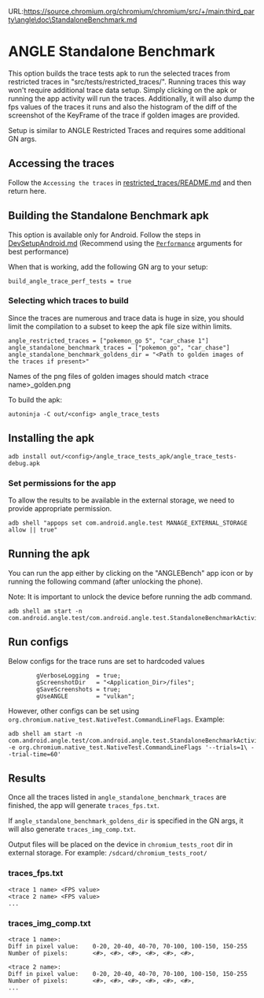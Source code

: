 URL:https://source.chromium.org/chromium/chromium/src/+/main:third_party\angle\doc\StandaloneBenchmark.md
# ANGLE Standalone Benchmark

This option builds the trace tests apk to run the selected traces from restricted traces in "src/tests/restricted_traces/". Running traces this way won't require additional trace data setup. Simply clicking on the apk or running the app activity will run the traces. Additionally, it will also dump the fps values of the traces it runs and also the histogram of the diff of the screenshot of the KeyFrame of the trace if golden images are provided.

Setup is similar to ANGLE Restricted Traces and requires some additional GN args.

## Accessing the traces

Follow the `Accessing the traces` in [restricted_traces/README.md](../src/tests/restricted_traces/README.md#accessing-the-traces) and then return here.

## Building the Standalone Benchmark apk

This option is available only for Android. Follow the steps in [DevSetupAndroid.md](DevSetupAndroid.md) (Recommend using the [`Performance`](DevSetupAndroid.md#performance-config) arguments for best performance)

When that is working, add the following GN arg to your setup:
```
build_angle_trace_perf_tests = true
```
### Selecting which traces to build

Since the traces are numerous and trace data is huge in size, you should limit the compilation to a subset to keep the apk file size within limits.
```
angle_restricted_traces = ["pokemon_go 5", "car_chase 1"]
angle_standalone_benchmark_traces = ["pokemon_go", "car_chase"]
angle_standalone_benchmark_goldens_dir = "<Path to golden images of the traces if present>"
```

Names of the png files of golden images should match \<trace name\>_golden.png

To build the apk:
```
autoninja -C out/<config> angle_trace_tests
```

## Installing the apk
```
adb install out/<config>/angle_trace_tests_apk/angle_trace_tests-debug.apk
```

### Set permissions for the app
To allow the results to be available in the external storage, we need to provide appropriate permission.
```
adb shell "appops set com.android.angle.test MANAGE_EXTERNAL_STORAGE allow || true"
```

## Running the apk
You can run the app either by clicking on the "ANGLEBench" app icon or by running the following command (after unlocking the phone).

Note: It is important to unlock the device before running the adb command.
```
adb shell am start -n com.android.angle.test/com.android.angle.test.StandaloneBenchmarkActivity
```

## Run configs
Below configs for the trace runs are set to hardcoded values
```
        gVerboseLogging  = true;
        gScreenshotDir   = "<Application_Dir>/files";
        gSaveScreenshots = true;
        gUseANGLE        = "vulkan";
```

However, other configs can be set using `org.chromium.native_test.NativeTest.CommandLineFlags`. Example:
```
adb shell am start -n com.android.angle.test/com.android.angle.test.StandaloneBenchmarkActivity -e org.chromium.native_test.NativeTest.CommandLineFlags '--trials=1\ --trial-time=60'
```

## Results
Once all the traces listed in `angle_standalone_benchmark_traces` are finished, the app will generate `traces_fps.txt`.

If `angle_standalone_benchmark_goldens_dir` is specified in the GN args, it will also generate `traces_img_comp.txt`.

Output files will be placed on the device in `chromium_tests_root` dir in external storage. For example: `/sdcard/chromium_tests_root/`

### traces_fps.txt
```
<trace 1 name> <FPS value>
<trace 2 name> <FPS value>
...
```

### traces_img_comp.txt
```
<trace 1 name>:
Diff in pixel value:    0-20, 20-40, 40-70, 70-100, 100-150, 150-255
Number of pixels:       <#>, <#>, <#>, <#>, <#>, <#>,

<trace 2 name>:
Diff in pixel value:    0-20, 20-40, 40-70, 70-100, 100-150, 150-255
Number of pixels:       <#>, <#>, <#>, <#>, <#>, <#>,
...
```
